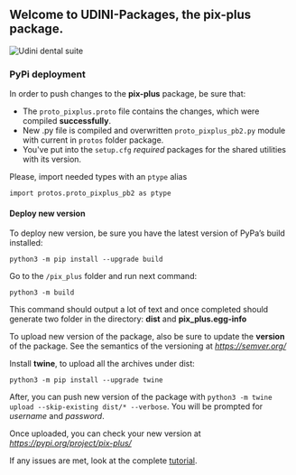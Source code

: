 
## Welcome to UDINI-Packages, the pix-plus package.
<img alt="Udini dental suite" src="https://www.udini.co/_next/image?url=%2Fsvg%2Fhome%2FudiniLogoWhiteBackground.svg&w=256&q=75">


### PyPi deployment

In order to push changes to the **pix-plus** package, be sure that:

- The `proto_pixplus.proto` file contains the changes, which were compiled **successfully**.
- New .py file is compiled and overwritten `proto_pixplus_pb2.py` module with current in `protos` folder package.
- You've put into the `setup.cfg` *required* packages for the shared utilities with its version.


Please, import needed types with an `ptype` alias
```shell
import protos.proto_pixplus_pb2 as ptype
```

#### Deploy new version

To deploy new version, be sure you have the latest version of PyPa’s build installed:
```shell
python3 -m pip install --upgrade build
```


Go to the `/pix_plus` folder and run next command:
```shell
python3 -m build
```

This command should output a lot of text and once completed should generate two folder in the directory:
**dist** and **pix_plus.egg-info**

To upload new version of the package, also be sure to update the **version** of the package. See the semantics of the versioning at *https://semver.org/*

Install **twine**, to upload all the archives under dist:
```shell
python3 -m pip install --upgrade twine
```

After, you can push new version of the package with `python3 -m twine upload --skip-existing dist/* --verbose`. You will be prompted for *username* and *password*. 

Once uploaded, you can check your new version at *https://pypi.org/project/pix-plus/*

If any issues are met, look at the complete [tutorial](https://packaging.python.org/en/latest/tutorials/packaging-projects/).
